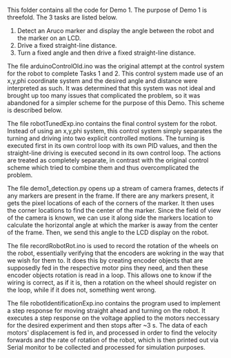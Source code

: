 This folder contains all the code for Demo 1.
The purpose of Demo 1 is threefold. The 3 tasks are listed below.
1. Detect an Aruco marker and display the angle between the robot and the marker on an LCD.
2. Drive a fixed straight-line distance.
3. Turn a fixed angle and then drive a fixed straight-line distance.

The file arduinoControlOld.ino was the original attempt at the control system for the robot to complete Tasks 1 and 2. This control system made use of an x,y,phi coordinate system and the desired angle and distance were interpreted as such. It was determined that this system was not ideal and brought up too many issues that complicated the problem, so it was abandoned for a simpler scheme for the purpose of this Demo. This scheme is described below.

The file robotTunedExp.ino contains the final control system for the robot. Instead of using an x,y,phi system, this control system simply separates the turning and driving into two explicit controlled motions. The turning is executed first in its own control loop with its own PID values, and then the straight-line driving is executed second in its own control loop. The actions are treated as completely separate, in contrast with the original control scheme which tried to combine them and thus overcomplicated the problem.

The file demo1_detection.py opens up a stream of camera frames, detects if any markers are present in the frame. If there are any markers present, it gets the pixel locations of each of the corners of the marker. It then uses the corner locations to find the center of the marker. Since the field of view of the camera is known, we can use it along side the markers location to calculate the horizontal angle at which the marker is away from the center of the frame. Then, we send this angle to the LCD display on the robot.

The file recordRobotRot.ino is used to record the rotation of the wheels on the robot, essentially verifying that the encoders are wokring in the way that we wish for them to. It does this by creating encoder objects that are supposedly fed in the respective motor pins they need, and then these encoder objects rotation is read in a loop. This allows one to know if the wiring is correct, as if it is, then a rotation on the wheel should register on the loop, while if it does not, something went wrong.

The file robotIdentificationExp.ino contains the program used to implement a step response for moving straight ahead and turning on the robot. It executes a step response on the voltage applied to the motors neccessary for the desired experiment and then stops after ~3 s. The data of each motors' displacement is fed in, and processed in order to find the velocity forwards and the rate of rotation of the robot, which is then printed out via Serial monitor to be collected and processed for simulation purposes.
